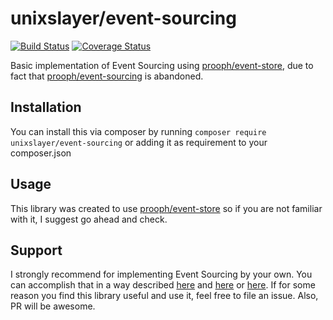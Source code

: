 # unixslayer/event-sourcing

[![Build Status](https://travis-ci.org/unixslayer/event-sourcing.svg?branch=master)](https://travis-ci.org/unixslayer/event-sourcing)
[![Coverage Status](https://coveralls.io/repos/github/unixslayer/event-sourcing/badge.svg?branch=master)](https://coveralls.io/github/unixslayer/event-sourcing?branch=master)

Basic implementation of Event Sourcing using [prooph/event-store](https://github.com/prooph/event-store), due to fact that [prooph/event-sourcing](https://github.com/prooph/event-sourcing) is abandoned.

## Installation

You can install this via composer by running `composer require unixslayer/event-sourcing` or adding it as requirement to your composer.json

## Usage

This library was created to use [prooph/event-store](https://github.com/prooph/event-store) so if you are not familiar with it, I suggest go ahead and check.

## Support

I strongly recommend for implementing Event Sourcing by your own. You can accomplish that in a way described [here](https://unixslayer.github.io/how-i-did-my-own-implementation-of-event-sourcing) and [here](https://unixslayer.github.io/implementing-aggregate-repository) or [here](https://github.com/prooph/documentation/blob/master/event-store-client/blueprints.md). 
If for some reason you find this library useful and use it, feel free to file an issue. Also, PR will be awesome.